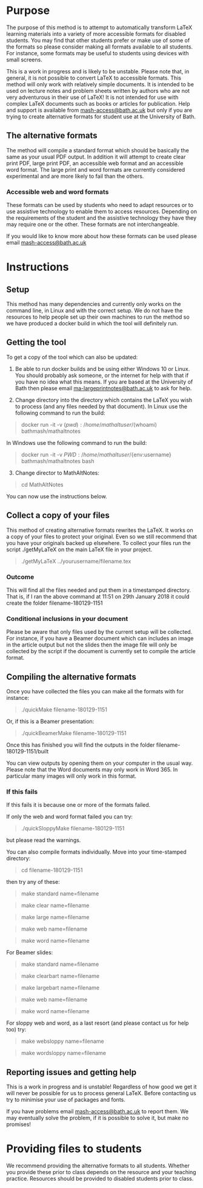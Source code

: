# Purpose

The purpose of this method is to attempt to automatically 
transform LaTeX learning materials into a variety of more accessible
formats for disabled students. You may find that other students
prefer or make use of some of the formats so please consider making
all formats available to all students. For instance, some formats
may be useful to students using devices with small screens. 

This is a work in progress and is likely to be unstable. Please note
that, in general, it is not possible to convert LaTeX to accessible
formats. This method will only work with relatively simple documents.
It is intended to be used on lecture notes and problem sheets written
by authors who are not very adventurous in their use of LaTeX!
It is not intended for use with complex LaTeX documents such as books or 
articles for publication. Help and support is available from 
mash-access@bath.ac.uk but only if you are trying to 
create alternative formats for student use at the University of Bath. 

## The alternative formats

The method will compile a standard format which should be basically
the same as your usual PDF output. In addition it will attempt to
create clear print PDF, large print PDF, an accessible web format 
and an accessible word format. The large print and word formats
are currently considered experimental and are more likely to fail
than the others. 

### Accessible web and word formats

These formats can be used by students who need to adapt resources 
or to use assistive technology to enable them to access resources. 
Depending on the requirements of the student and the assistive 
technology they have they may require one or the other. These formats
are not interchangeable. 

If you would like to know more about how these formats can be
used please email mash-access@bath.ac.uk

# Instructions

## Setup

This method has many dependencies and currently only works on the
command line, in Linux and with the correct setup. We do not have
the resources to help people set up their own machines to run
the method so we have produced a docker build in which the tool 
will definitely run. 

## Getting the tool 

To get a copy of the tool which can also be updated:

1. Be able to run docker builds and be using either Windows 10 or Linux. You should probably ask someone, or the internet for help with that if you have no idea what this means. If you are based at the University of Bath then please email ma-largeprintnotes@bath.ac.uk to ask for help. 

2. Change directory into the directory which contains the LaTeX you wish to process (and any files needed by that document). In Linux use the following command to run the build:

> docker run -it -v $(pwd):/home/mathaltuser/$(whoami) bathmash/mathaltnotes

In Windows use the following command to run the build:

> docker run -it -v ${PWD}:/home/mathaltuser/${env:username} bathmash/mathaltnotes bash

3. Change director to MathAltNotes:

> cd MathAltNotes

You can now use the instructions below. 

## Collect a copy of your files

This method of creating alternative formats rewrites the LaTeX.
It works on a copy of your files to protect your original. Even so
we still recommend that you have your originals backed up elsewhere.
To collect your files run the script ./getMyLaTeX 
on the main LaTeX file in your project. 

> ./getMyLaTeX ../yourusername/filename.tex

### Outcome

This will find all the files needed and put them in a timestamped
directory. That is, if I ran the above command at 11:51 on 29th 
January 2018 it could create the folder filename-180129-1151

### Conditional inclusions in your document

Please be aware that only files used by the current setup will be
collected. For instance, if you have a Beamer document which can
includes an image in the article output but not the slides then
the image file will only be collected by the script if the
document is currently set to compile the article format.

## Compiling the alternative formats

Once you have collected the files you can make all the formats with
for instance:
> ./quickMake filename-180129-1151

Or, if this is a Beamer presentation:
> ./quickBeamerMake filename-180129-1151

Once this has finished you will find the outputs in the folder
filename-180129-1151/built

You can view outputs by opening them on your computer in the usual way.
Please note that the Word documents
may only work in Word 365. In particular many images will only 
work in this format. 

### If this fails

If this fails it is because one or more of the formats failed. 

If only the web and word format failed you can try:
> ./quickSloppyMake filename-180129-1151

but please read the warnings. 

You can also compile formats individually. Move into your time-stamped
directory:
> cd filename-180129-1151

then try any of these:
> make standard name=filename

> make clear name=filename

> make large name=filename

> make web name=filename

> make word name=filename

For Beamer slides:
> make standard name=filename

> make clearbart name=filename

> make largebart name=filename

> make web name=filename

> make word name=filename

For sloppy web and word, as a last resort (and please contact us for 
help too) try:
> make websloppy name=filename

> make wordsloppy name=filename

## Reporting issues and getting help

This is a work in progress and is unstable! Regardless of how good we
get it will never be possible for us to process general LaTeX. Before
contacting us try to minimise your use of packages and fonts. 
 
If you have problems email mash-access@bath.ac.uk to report them.
We may eventually solve the problem, if it is possible to solve it,
but make no promises!

# Providing files to students

We recommend providing the alternative formats to all students.
Whether you provide these prior to class depends on the 
resource and your teaching practice. Resources should be provided
to disabled students prior to class. 

